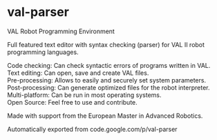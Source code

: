 # val-parser

VAL Robot Programming Environment

Full featured text editor with syntax checking (parser) for VAL II robot programming languages.

Code checking: Can check syntactic errors of programs written in VAL.<br>
Text editing: Can open, save and create VAL files.<br>
Pre-processing: Allows to easily and securely set system parameters.<br>
Post-processing: Can generate optimized files for the robot interpreter.<br>
Multi-platform: Can be run in most operating systems.<br>
Open Source: Feel free to use and contribute.


Made with support from the European Master in Advanced Robotics.

Automatically exported from code.google.com/p/val-parser
